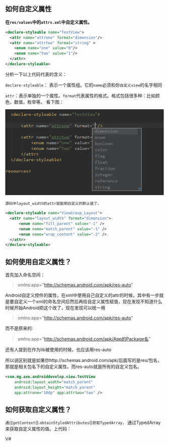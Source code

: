 ## 如何自定义属性
**在`res/values`中的`attrs.xml`中自定义属性。**

```xml
<declare-styleable name="TestView">
  <attr name="attrone" format="dimension"/>
  <attr name="attrtwo" format="string" >
    <enum name="one" value="0"/>
    <enum name="two" value="1"/>
  </attr>
</declare-styleable>
```
分析一下以上代码代表的含义：

`declare-styleable`： 表示一个属性组。它的`name`必须和你`自定义view`的名字相同

`attr`：表示单独的一个属性。`format`代表属性的格式。格式包括很多种：比如颜色，数值，枚举等。 看下图：

![s](images/format.png)

`源码中layout_width的attr就能明白定义的默认值了。`
```xml
<declare-styleable name="ViewGroup_Layout">
  <attr name="layout_width" format="dimension">
      <enum name="fill_parent" value="-1" />
      <enum name="match_parent" value="-1" />
      <enum name="wrap_content" value="-2" />
  </attr>
</declare-styleable>
```

## 如何使用自定义属性？
首先加入命名空间：

> xmlns:app="http://schemas.android.com/apk/res-auto"

Android自定义控件的属性，在xml中使用自己自定义的attr的时候，其中有一步就是要自定义一个xml的命名空间后然后再给自定义属性赋值，现在发现不知道什么时候开始Android把这个改了，现在发现可以统一用

>xmlns:app="http://schemas.android.com/apk/res-auto"

而不是原来的:

>xmlns:app="http://schemas.android.com/apk/App的Package名"

还有人提到在作为lib被使用的时候，也应该用res-auto

所以说区别就是如果你http://schemas.android.com/apk/后面写的是res/包名，那就是相关包名下的自定义属性，而res-auto就是所有的自定义包名。


```xml
<com.mg.axe.androiddevelop.view.TestView
    android:layout_width="match_parent"
    android:layout_height="match_parent"
    app:attrone="10dp" app:attrtwo="two" />
```

## 如何获取自定义属性？
  `通过getContext`().`obtainStyledAttributes`()`获取TypedArray，`
通过TypedArray来获取自定义属性的值。上代码：




























































































































































































V#
